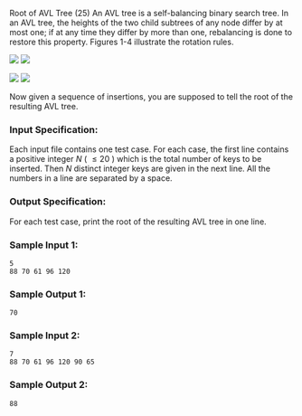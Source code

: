 Root of AVL Tree (25)
An AVL tree is a self-balancing binary search tree. In an AVL tree, the
heights of the two child subtrees of any node differ by at most one; if at any
time they differ by more than one, rebalancing is done to restore this
property. Figures 1-4 illustrate the rotation rules.

![](https://images.ptausercontent.com/31)
![](https://images.ptausercontent.com/32)

![](https://images.ptausercontent.com/33)
![](https://images.ptausercontent.com/34)

Now given a sequence of insertions, you are supposed to tell the root of the
resulting AVL tree.

### Input Specification:

Each input file contains one test case. For each case, the first line contains
a positive integer $N$ ( $\le 20$ ) which is the total number of keys to be
inserted. Then $N$ distinct integer keys are given in the next line. All the
numbers in a line are separated by a space.

### Output Specification:

For each test case, print the root of the resulting AVL tree in one line.

### Sample Input 1:

    
    
    5
    88 70 61 96 120
    

### Sample Output 1:

    
    
    70
    

### Sample Input 2:

    
    
    7
    88 70 61 96 120 90 65
    

### Sample Output 2:

    
    
    88
    

